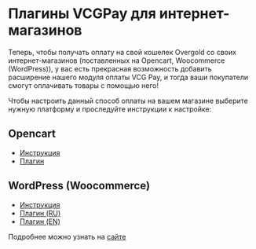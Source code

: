 # Плагины VCGPay для интернет-магазинов

Теперь, чтобы получать оплату на свой кошелек Overgold со своих интернет-магазинов (поставленных на Opencart, Woocommerce (WordPress)), у вас есть прекрасная возможность добавить расширение нашего модуля оплаты VCG Pay, и тогда ваши покупатели смогут оплачивать товары с помощью него! 

Чтобы настроить данный способ оплаты на вашем магазине выберите нужную платформу и проследуйте инструкции к настройке:

## Opencart

- [Инструкция](opencart/Установка_OVG_Pay_плагина_на_платформу_Opencart.pdf)
- [Плагин](opencart/ovgpay-api-oc3-v1.ocmod.zip)

## WordPress (Woocommerce)

- [Инструкция](wordpress-woocommerce/Установка_OVG_Pay_плагина_на_платформу_Wordpress_Woocommerce.pdf)
- [Плагин (RU)](wordpress-woocommerce/ovgpay-gateway-ru.php.zip)
- [Плагин (EN)](wordpress-woocommerce/ovgpay-gateway-en.php.zip)

Подробнее можно узнать на [сайте](https://ovgpay.overgold.app/)